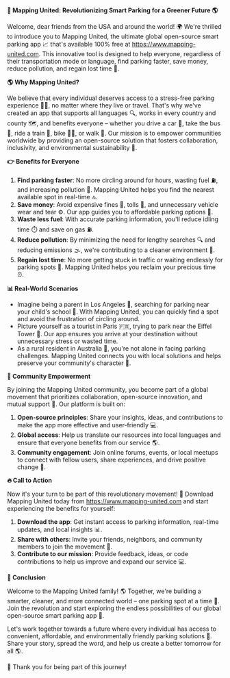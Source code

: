**🚀 Mapping United: Revolutionizing Smart Parking for a Greener Future 🌎**

Welcome, dear friends from the USA and around the world! 🌍 We're thrilled to introduce you to Mapping United, the ultimate global open-source smart parking app 📈 that's available 100% free at https://www.mapping-united.com. This innovative tool is designed to help everyone, regardless of their transportation mode or language, find parking faster, save money, reduce pollution, and regain lost time 💪.

**🌎 Why Mapping United?**

We believe that every individual deserves access to a stress-free parking experience 🙅‍♂️, no matter where they live or travel. That's why we've created an app that supports all languages 🔍, works in every country and county 🗺️, and benefits everyone – whether you drive a car 🚗, take the bus 🚌, ride a train 🚂, bike 🚴‍♀️, or walk 👣. Our mission is to empower communities worldwide by providing an open-source solution that fosters collaboration, inclusivity, and environmental sustainability 🌱.

**👉 Benefits for Everyone**

1. **Find parking faster**: No more circling around for hours, wasting fuel ⛽️, and increasing pollution 🚫. Mapping United helps you find the nearest available spot in real-time 🔝.
2. **Save money**: Avoid expensive fines 💸, tolls 🚧, and unnecessary vehicle wear and tear ⚙️. Our app guides you to affordable parking options 🤝.
3. **Waste less fuel**: With accurate parking information, you'll reduce idling time ⏱️ and save on gas ⛽️.
4. **Reduce pollution**: By minimizing the need for lengthy searches 🔍 and reducing emissions 🌫️, we're contributing to a cleaner environment 💚.
5. **Regain lost time**: No more getting stuck in traffic or waiting endlessly for parking spots 👀. Mapping United helps you reclaim your precious time ⏰.

**📊 Real-World Scenarios**

* Imagine being a parent in Los Angeles 🌴, searching for parking near your child's school 🏫. With Mapping United, you can quickly find a spot and avoid the frustration of circling around.
* Picture yourself as a tourist in Paris 🇫🇷, trying to park near the Eiffel Tower 🗼️. Our app ensures you arrive at your destination without unnecessary stress or wasted time.
* As a rural resident in Australia 🐨, you're not alone in facing parking challenges. Mapping United connects you with local solutions and helps preserve your community's character 🌳.

**👥 Community Empowerment**

By joining the Mapping United community, you become part of a global movement that prioritizes collaboration, open-source innovation, and mutual support 🤝. Our platform is built on:

1. **Open-source principles**: Share your insights, ideas, and contributions to make the app more effective and user-friendly 💻.
2. **Global access**: Help us translate our resources into local languages and ensure that everyone benefits from our service 🌎.
3. **Community engagement**: Join online forums, events, or local meetups to connect with fellow users, share experiences, and drive positive change 📱.

**🔥 Call to Action**

Now it's your turn to be part of this revolutionary movement! 👏 Download Mapping United today from https://www.mapping-united.com and start experiencing the benefits for yourself:

1. **Download the app**: Get instant access to parking information, real-time updates, and local insights 📊.
2. **Share with others**: Invite your friends, neighbors, and community members to join the movement 🤝.
3. **Contribute to our mission**: Provide feedback, ideas, or code contributions to help us improve and expand our service 💻.

**💚 Conclusion**

Welcome to the Mapping United family! 🌎 Together, we're building a smarter, cleaner, and more connected world – one parking spot at a time 🛬. Join the revolution and start exploring the endless possibilities of our global open-source smart parking app 🌟.

Let's work together towards a future where every individual has access to convenient, affordable, and environmentally friendly parking solutions 🌈. Share your story, spread the word, and help us create a better tomorrow for all 🌎.

👏 Thank you for being part of this journey!